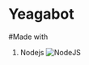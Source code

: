 # Yeagabot

#Made with

1. Nodejs ![NodeJS](https://img.shields.io/badge/node.js-6DA55F?style=for-the-badge&logo=node.js&logoColor=white)
